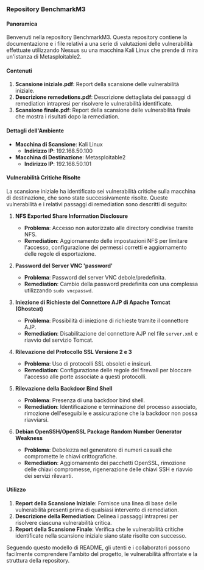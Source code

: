 ### Repository BenchmarkM3

#### Panoramica
Benvenuti nella repository BenchmarkM3. Questa repository contiene la documentazione e i file relativi a una serie di valutazioni delle vulnerabilità effettuate utilizzando Nessus su una macchina Kali Linux che prende di mira un'istanza di Metasploitable2.

#### Contenuti
1. **Scansione iniziale.pdf**: Report della scansione delle vulnerabilità iniziale.
2. **Descrizione remedetions.pdf**: Descrizione dettagliata dei passaggi di remediation intrapresi per risolvere le vulnerabilità identificate.
3. **Scansione finale.pdf**: Report della scansione delle vulnerabilità finale che mostra i risultati dopo la remediation.

#### Dettagli dell'Ambiente
- **Macchina di Scansione**: Kali Linux
  - **Indirizzo IP**: 192.168.50.100
- **Macchina di Destinazione**: Metasploitable2
  - **Indirizzo IP**: 192.168.50.101

#### Vulnerabilità Critiche Risolte
La scansione iniziale ha identificato sei vulnerabilità critiche sulla macchina di destinazione, che sono state successivamente risolte. Queste vulnerabilità e i relativi passaggi di remediation sono descritti di seguito:

1. **NFS Exported Share Information Disclosure**
   - **Problema**: Accesso non autorizzato alle directory condivise tramite NFS.
   - **Remediation**: Aggiornamento delle impostazioni NFS per limitare l'accesso, configurazione dei permessi corretti e aggiornamento delle regole di esportazione.

2. **Password del Server VNC 'password'**
   - **Problema**: Password del server VNC debole/predefinita.
   - **Remediation**: Cambio della password predefinita con una complessa utilizzando `sudo vncpasswd`.

3. **Iniezione di Richieste del Connettore AJP di Apache Tomcat (Ghostcat)**
   - **Problema**: Possibilità di iniezione di richieste tramite il connettore AJP.
   - **Remediation**: Disabilitazione del connettore AJP nel file `server.xml` e riavvio del servizio Tomcat.

4. **Rilevazione del Protocollo SSL Versione 2 e 3**
   - **Problema**: Uso di protocolli SSL obsoleti e insicuri.
   - **Remediation**: Configurazione delle regole del firewall per bloccare l'accesso alle porte associate a questi protocolli.

5. **Rilevazione della Backdoor Bind Shell**
   - **Problema**: Presenza di una backdoor bind shell.
   - **Remediation**: Identificazione e terminazione del processo associato, rimozione dell'eseguibile e assicurazione che la backdoor non possa riavviarsi.

6. **Debian OpenSSH/OpenSSL Package Random Number Generator Weakness**
   - **Problema**: Debolezza nel generatore di numeri casuali che compromette le chiavi crittografiche.
   - **Remediation**: Aggiornamento dei pacchetti OpenSSL, rimozione delle chiavi compromesse, rigenerazione delle chiavi SSH e riavvio dei servizi rilevanti.

#### Utilizzo
1. **Report della Scansione Iniziale**: Fornisce una linea di base delle vulnerabilità presenti prima di qualsiasi intervento di remediation.
2. **Descrizione della Remediation**: Delinea i passaggi intrapresi per risolvere ciascuna vulnerabilità critica.
3. **Report della Scansione Finale**: Verifica che le vulnerabilità critiche identificate nella scansione iniziale siano state risolte con successo.


Seguendo questo modello di README, gli utenti e i collaboratori possono facilmente comprendere l'ambito del progetto, le vulnerabilità affrontate e la struttura della repository.

